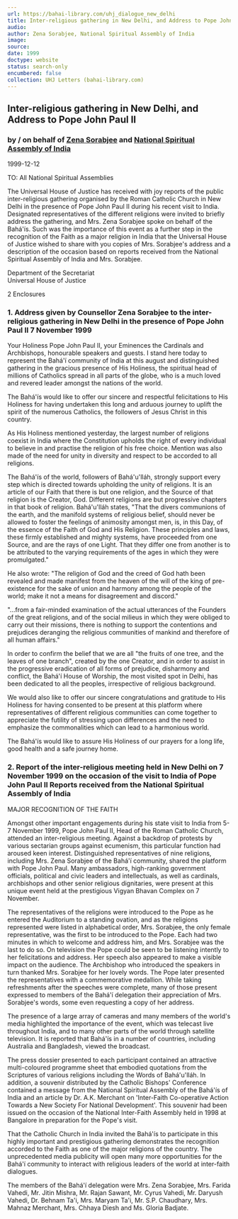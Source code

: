 ```yaml
---
url: https://bahai-library.com/uhj_dialogue_new_delhi
title: Inter-religious gathering in New Delhi, and Address to Pope John Paul II
audio: 
author: Zena Sorabjee, National Spiritual Assembly of India
image: 
source: 
date: 1999
doctype: website
status: search-only
encumbered: false
collection: UHJ Letters (bahai-library.com)
---
```



## Inter-religious gathering in New Delhi, and Address to Pope John Paul II

### by / on behalf of [Zena Sorabjee](https://bahai-library.com/author/Zena+Sorabjee) and [National Spiritual Assembly of India](https://bahai-library.com/author/National%20Spiritual%20Assembly%20of%20India)

1999-12-12


TO: All National Spiritual Assemblies

The Universal House of Justice has received with joy reports of the public inter-religious gathering organised by the Roman Catholic Church in New Delhi in the presence of Pope John Paul II during his recent visit to India. Designated representatives of the different religions were invited to briefly address the gathering, and Mrs. Zena Sorabjee spoke on behalf of the Bahá'ís. Such was the importance of this event as a further step in the recognition of the Faith as a major religion in India that the Universal House of Justice wished to share with you copies of Mrs. Sorabjee's address and a description of the occasion based on reports received from the National Spiritual Assembly of India and Mrs. Sorabjee.

Department of the Secretariat  
Universal House of Justice

2 Enclosures

### 1\. Address given by Counsellor Zena Sorabjee to the inter-religious gathering in New Delhi in the presence of Pope John Paul II 7 November 1999 

Your Holiness Pope John Paul II, your Eminences the Cardinals and Archbishops, honourable speakers and guests. I stand here today to represent the Bahá'í community of India at this august and distinguished gathering in the gracious presence of His Holiness, the spiritual head of millions of Catholics spread in all parts of the globe, who is a much loved and revered leader amongst the nations of the world.  
  
The Bahá'ís would like to offer our sincere and respectful felicitations to His Holiness for having undertaken this long and arduous journey to uplift the spirit of the numerous Catholics, the followers of Jesus Christ in this country.  
  
As His Holiness mentioned yesterday, the largest number of religions coexist in India where the Constitution upholds the right of every individual to believe in and practise the religion of his free choice. Mention was also made of the need for unity in diversity and respect to be accorded to all religions.  
  
The Bahá'ís of the world, followers of Bahá'u'lláh, strongly support every step which is directed towards upholding the unity of religions. It is an article of our Faith that there is but one religion, and the Source of that religion is the Creator, God. Different religions are but progressive chapters in that book of religion. Bahá'u'lláh states, "That the divers communions of the earth, and the manifold systems of religious belief, should never be allowed to foster the feelings of animosity amongst men, is, in this Day, of the essence of the Faith of God and His Religion. These principles and laws, these firmly established and mighty systems, have proceeded from one Source, and are the rays of one Light. That they differ one from another is to be attributed to the varying requirements of the ages in which they were promulgated."  
  
He also wrote: "The religion of God and the creed of God hath been revealed and made manifest from the heaven of the will of the king of pre-existence for the sake of union and harmony among the people of the world; make it not a means for disagreement and discord."  
  
"...from a fair-minded examination of the actual utterances of the Founders of the great religions, and of the social milieus in which they were obliged to carry out their missions, there is nothing to support the contentions and prejudices deranging the religious communities of mankind and therefore of all human affairs."  
  
In order to confirm the belief that we are all "the fruits of one tree, and the leaves of one branch", created by the one Creator, and in order to assist in the progressive eradication of all forms of prejudice, disharmony and conflict, the Bahá'í House of Worship, the most visited spot in Delhi, has been dedicated to all the peoples, irrespective of religious background.  
  
We would also like to offer our sincere congratulations and gratitude to His Holiness for having consented to be present at this platform where representatives of different religious communities can come together to appreciate the futility of stressing upon differences and the need to emphasize the commonalities which can lead to a harmonious world.  
  
The Bahá'ís would like to assure His Holiness of our prayers for a long life, good health and a safe journey home.

### 2\. Report of the inter-religious meeting held in New Delhi on 7 November 1999 on the occasion of the visit to India of Pope John Paul II Reports received from the National Spiritual Assembly of India 

MAJOR RECOGNITION OF THE FAITH  
  
Amongst other important engagements during his state visit to India from 5-7 November 1999, Pope John Paul II, Head of the Roman Catholic Church, attended an inter-religious meeting. Against a backdrop of protests by various sectarian groups against ecumenism, this particular function had aroused keen interest. Distinguished representatives of nine religions, including Mrs. Zena Sorabjee of the Bahá'í community, shared the platform with Pope John Paul. Many ambassadors, high-ranking government officials, political and civic leaders and intellectuals, as well as cardinals, archbishops and other senior religious dignitaries, were present at this unique event held at the prestigious Vigyan Bhavan Complex on 7 November.  
  
The representatives of the religions were introduced to the Pope as he entered the Auditorium to a standing ovation, and as the religions represented were listed in alphabetical order, Mrs. Sorabjee, the only female representative, was the first to be introduced to the Pope. Each had two minutes in which to welcome and address him, and Mrs. Sorabjee was the last to do so. On television the Pope could be seen to be listening intently to her felicitations and address. Her speech also appeared to make a visible impact on the audience. The Archbishop who introduced the speakers in turn thanked Mrs. Sorabjee for her lovely words. The Pope later presented the representatives with a commemorative medallion. While taking refreshments after the speeches were complete, many of those present expressed to members of the Bahá'í delegation their appreciation of Mrs. Sorabjee's words, some even requesting a copy of her address.  
  
The presence of a large array of cameras and many members of the world's media highlighted the importance of the event, which was telecast live throughout India, and to many other parts of the world through satellite television. It is reported that Bahá'ís in a number of countries, including Australia and Bangladesh, viewed the broadcast.  
  
The press dossier presented to each participant contained an attractive multi-coloured programme sheet that embodied quotations from the Scriptures of various religions including the Words of Bahá'u'lláh. In addition, a souvenir distributed by the Catholic Bishops' Conference contained a message from the National Spiritual Assembly of the Bahá'ís of India and an article by Dr. A.K. Merchant on 'Inter-Faith Co-operative Action Towards a New Society For National Development'. This souvenir had been issued on the occasion of the National Inter-Faith Assembly held in 1998 at Bangalore in preparation for the Pope's visit.  
  
That the Catholic Church in India invited the Bahá'ís to participate in this highly important and prestigious gathering demonstrates the recognition accorded to the Faith as one of the major religions of the country. The unprecedented media publicity will open many more opportunities for the Bahá'í community to interact with religious leaders of the world at inter-faith dialogues.  
  
The members of the Bahá'í delegation were Mrs. Zena Sorabjee, Mrs. Farida Vahedi, Mr. Jitin Mishra, Mr. Rajan Sawant, Mr. Cyrus Vahedi, Mr. Daryush Vahedi, Dr. Behnam Ta'i, Mrs. Maryam Ta'i, Mr. S.P. Chaudhary, Mrs. Mahnaz Merchant, Mrs. Chhaya Diesh and Ms. Gloria Badjate.